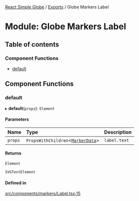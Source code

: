 [React Simple Globe](../README.md) / [Exports](../modules.md) / Globe Markers Label

# Module: Globe Markers Label

## Table of contents

### Component Functions

- [default](Globe_Markers_Label.md#default)

## Component Functions

### default

▸ **default**(`props`): `Element`

#### Parameters

| Name | Type | Description |
| :------ | :------ | :------ |
| `props` | `PropsWithChildren`<[`MarkerData`](../interfaces/Globe_Markers_Types.MarkerData.md)\> | `label.text` |

#### Returns

`Element`

`SVGTextElement`

#### Defined in

[src/components/markers/Label.tsx:15](https://github.com/Gaushao/d3-react-globe/blob/d269768/src/components/markers/Label.tsx#L15)
